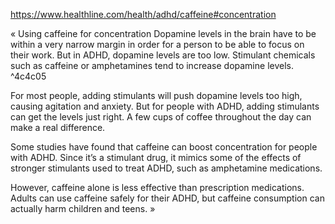 https://www.healthline.com/health/adhd/caffeine#concentration

« Using caffeine for concentration
Dopamine levels in the brain have to be within a very narrow margin in order for a person to be able to focus on their work. But in ADHD, dopamine levels are too low. Stimulant chemicals such as caffeine or amphetamines tend to increase dopamine levels. ^4c4c05

For most people, adding stimulants will push dopamine levels too high, causing agitation and anxiety. But for people with ADHD, adding stimulants can get the levels just right. A few cups of coffee throughout the day can make a real difference.

Some studies have found that caffeine can boost concentration for people with ADHD. Since it’s a stimulant drug, it mimics some of the effects of stronger stimulants used to treat ADHD, such as amphetamine medications.

However, caffeine alone is less effective than prescription medications. Adults can use caffeine safely for their ADHD, but caffeine consumption can actually harm children and teens.
»